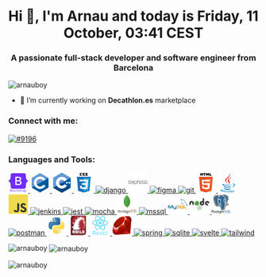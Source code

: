 <h1 align="center">Hi 👋, I'm Arnau and today is Friday, 11 October, 03:41 CEST</h1>
<h3 align="center">A passionate full-stack developer and software engineer from Barcelona</h3>

<p align="left"> <img src="https://komarev.com/ghpvc/?username=arnauboy&label=Profile%20views&color=0e75b6&style=flat" alt="arnauboy" /> </p>

- 🔭 I’m currently working on **Decathlon.es** marketplace

<h3 align="left">Connect with me:</h3>
<p align="left">
<a href="https://discord.gg/#9196" target="blank"><img align="center" src="https://raw.githubusercontent.com/rahuldkjain/github-profile-readme-generator/master/src/images/icons/Social/discord.svg" alt="#9196" height="30" width="40" /></a>
</p>

<h3 align="left">Languages and Tools:</h3>
<p align="left"> <a href="https://getbootstrap.com" target="_blank" rel="noreferrer"> <img src="https://raw.githubusercontent.com/devicons/devicon/master/icons/bootstrap/bootstrap-plain-wordmark.svg" alt="bootstrap" width="40" height="40"/> </a> <a href="https://www.cprogramming.com/" target="_blank" rel="noreferrer"> <img src="https://raw.githubusercontent.com/devicons/devicon/master/icons/c/c-original.svg" alt="c" width="40" height="40"/> </a> <a href="https://www.w3schools.com/cpp/" target="_blank" rel="noreferrer"> <img src="https://raw.githubusercontent.com/devicons/devicon/master/icons/cplusplus/cplusplus-original.svg" alt="cplusplus" width="40" height="40"/> </a> <a href="https://www.w3schools.com/css/" target="_blank" rel="noreferrer"> <img src="https://raw.githubusercontent.com/devicons/devicon/master/icons/css3/css3-original-wordmark.svg" alt="css3" width="40" height="40"/> </a> <a href="https://www.djangoproject.com/" target="_blank" rel="noreferrer"> <img src="https://cdn.worldvectorlogo.com/logos/django.svg" alt="django" width="40" height="40"/> </a> <a href="https://expressjs.com" target="_blank" rel="noreferrer"> <img src="https://raw.githubusercontent.com/devicons/devicon/master/icons/express/express-original-wordmark.svg" alt="express" width="40" height="40"/> </a> <a href="https://www.figma.com/" target="_blank" rel="noreferrer"> <img src="https://www.vectorlogo.zone/logos/figma/figma-icon.svg" alt="figma" width="40" height="40"/> </a> <a href="https://git-scm.com/" target="_blank" rel="noreferrer"> <img src="https://www.vectorlogo.zone/logos/git-scm/git-scm-icon.svg" alt="git" width="40" height="40"/> </a> <a href="https://www.w3.org/html/" target="_blank" rel="noreferrer"> <img src="https://raw.githubusercontent.com/devicons/devicon/master/icons/html5/html5-original-wordmark.svg" alt="html5" width="40" height="40"/> </a> <a href="https://www.java.com" target="_blank" rel="noreferrer"> <img src="https://raw.githubusercontent.com/devicons/devicon/master/icons/java/java-original.svg" alt="java" width="40" height="40"/> </a> <a href="https://developer.mozilla.org/en-US/docs/Web/JavaScript" target="_blank" rel="noreferrer"> <img src="https://raw.githubusercontent.com/devicons/devicon/master/icons/javascript/javascript-original.svg" alt="javascript" width="40" height="40"/> </a> <a href="https://www.jenkins.io" target="_blank" rel="noreferrer"> <img src="https://www.vectorlogo.zone/logos/jenkins/jenkins-icon.svg" alt="jenkins" width="40" height="40"/> </a> <a href="https://jestjs.io" target="_blank" rel="noreferrer"> <img src="https://www.vectorlogo.zone/logos/jestjsio/jestjsio-icon.svg" alt="jest" width="40" height="40"/> </a> <a href="https://mochajs.org" target="_blank" rel="noreferrer"> <img src="https://www.vectorlogo.zone/logos/mochajs/mochajs-icon.svg" alt="mocha" width="40" height="40"/> </a> <a href="https://www.mongodb.com/" target="_blank" rel="noreferrer"> <img src="https://raw.githubusercontent.com/devicons/devicon/master/icons/mongodb/mongodb-original-wordmark.svg" alt="mongodb" width="40" height="40"/> </a> <a href="https://www.microsoft.com/en-us/sql-server" target="_blank" rel="noreferrer"> <img src="https://www.svgrepo.com/show/303229/microsoft-sql-server-logo.svg" alt="mssql" width="40" height="40"/> </a> <a href="https://www.mysql.com/" target="_blank" rel="noreferrer"> <img src="https://raw.githubusercontent.com/devicons/devicon/master/icons/mysql/mysql-original-wordmark.svg" alt="mysql" width="40" height="40"/> </a> <a href="https://nodejs.org" target="_blank" rel="noreferrer"> <img src="https://raw.githubusercontent.com/devicons/devicon/master/icons/nodejs/nodejs-original-wordmark.svg" alt="nodejs" width="40" height="40"/> </a> <a href="https://www.postgresql.org" target="_blank" rel="noreferrer"> <img src="https://raw.githubusercontent.com/devicons/devicon/master/icons/postgresql/postgresql-original-wordmark.svg" alt="postgresql" width="40" height="40"/> </a> <a href="https://postman.com" target="_blank" rel="noreferrer"> <img src="https://www.vectorlogo.zone/logos/getpostman/getpostman-icon.svg" alt="postman" width="40" height="40"/> </a> <a href="https://www.python.org" target="_blank" rel="noreferrer"> <img src="https://raw.githubusercontent.com/devicons/devicon/master/icons/python/python-original.svg" alt="python" width="40" height="40"/> </a> <a href="https://rubyonrails.org" target="_blank" rel="noreferrer"> <img src="https://raw.githubusercontent.com/devicons/devicon/master/icons/rails/rails-original-wordmark.svg" alt="rails" width="40" height="40"/> </a> <a href="https://reactjs.org/" target="_blank" rel="noreferrer"> <img src="https://raw.githubusercontent.com/devicons/devicon/master/icons/react/react-original-wordmark.svg" alt="react" width="40" height="40"/> </a> <a href="https://www.ruby-lang.org/en/" target="_blank" rel="noreferrer"> <img src="https://raw.githubusercontent.com/devicons/devicon/master/icons/ruby/ruby-original.svg" alt="ruby" width="40" height="40"/> </a> <a href="https://spring.io/" target="_blank" rel="noreferrer"> <img src="https://www.vectorlogo.zone/logos/springio/springio-icon.svg" alt="spring" width="40" height="40"/> </a> <a href="https://www.sqlite.org/" target="_blank" rel="noreferrer"> <img src="https://www.vectorlogo.zone/logos/sqlite/sqlite-icon.svg" alt="sqlite" width="40" height="40"/> </a> <a href="https://svelte.dev" target="_blank" rel="noreferrer"> <img src="https://upload.wikimedia.org/wikipedia/commons/1/1b/Svelte_Logo.svg" alt="svelte" width="40" height="40"/> </a> <a href="https://tailwindcss.com/" target="_blank" rel="noreferrer"> <img src="https://www.vectorlogo.zone/logos/tailwindcss/tailwindcss-icon.svg" alt="tailwind" width="40" height="40"/> </a> </p>

<p><img align="left" src="https://github-readme-stats.vercel.app/api/top-langs?username=arnauboy&show_icons=true&locale=en&layout=compact" alt="arnauboy" /></p>

<p>&nbsp;<img align="center" src="https://github-readme-stats.vercel.app/api?username=arnauboy&show_icons=true&locale=en" alt="arnauboy" /></p>

<p><img align="center" src="https://github-readme-streak-stats.herokuapp.com/?user=arnauboy&" alt="arnauboy" /></p>
